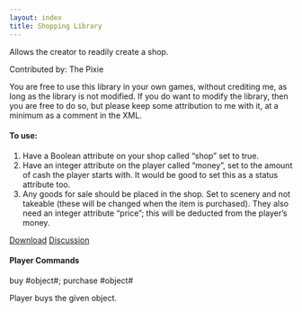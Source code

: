 ```yaml
---
layout: index
title: Shopping Library
---
```


Allows the creator to readily create a shop.

Contributed by: <span class="author">The Pixie</span>

You are free to use this library in your own games, without crediting me, as long as the library is not modified. If you do want to modify the library, then you are free to do so, but please keep some attribution to me with it, at a minimum as a comment in the XML.

#### To use:

1.  Have a Boolean attribute on your shop called “shop” set to true.
2.  Have an integer attribute on the player called “money”, set to the amount of cash the player starts with. It would be good to set this as a status attribute too.
3.  Any goods for sale should be placed in the shop. Set to scenery and not takeable (these will be changed when the item is purchased). They also need an integer attribute “price”; this will be deducted from the player’s money.

[Download]({{site.baseurl}}/files/shopping.zip)
[Discussion](http://www.axeuk.com/phpBB3/viewtopic.php?f=10&t=2557)

#### Player Commands

buy \#object\#; purchase \#object\#

Player buys the given object.
